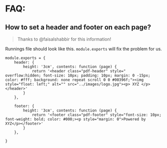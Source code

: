 
# FAQ:

## How to set a header and footer on each page?

> Thanks to @faisalshabbir for this information!

Runnings file should look like this. `module.exports` will fix the problem for us. 
```
module.exports = {
    header: {
        height: '3cm', contents: function (page) {
            return '<header class="pdf-header" style=" overflow:hidden; font-size: 10px; padding: 10px; margin: 0 -15px; color: #fff; background: none repeat scroll 0 0 #00396f;"><img style="float: left;" alt="" src="../images/logo.jpg"><p> XYZ </p></header>'
        }
    },

    footer: {
        height: '3cm', contents: function (page) {
            return '<footer class="pdf-footer" style="font-size: 10px; font-weight: bold; color: #000;><p style="margin: 0">Powered by XYZ</p></footer>'
        }
    },

}
```
